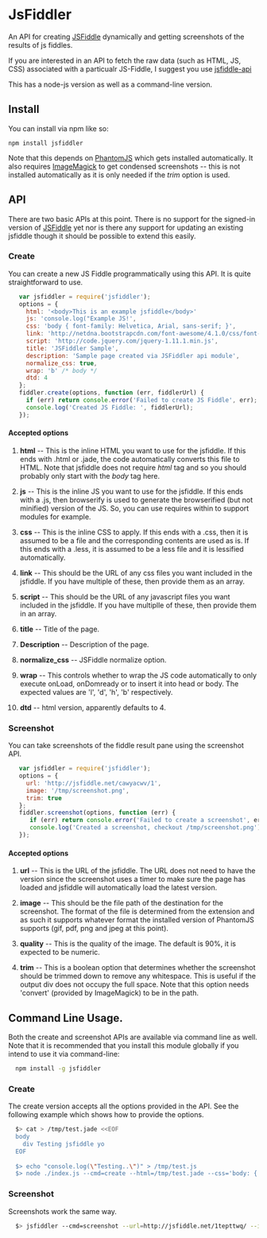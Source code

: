 # JsFiddler

An API for creating [JSFiddle](http://jsfiddle.net) dynamically and getting screenshots of the results of js fiddles.

If you are interested in an API to fetch the raw data (such as HTML, JS, CSS) associated with a particualr JS-Fiddle, I suggest you use [jsfiddle-api](https://www.npmjs.org/package/jsfiddle-api)

This has a node-js version as well as a command-line version.

## Install

You can install via npm like so:

    npm install jsfiddler

Note that this depends on [PhantomJS](http://phantomjs.org) which gets installed automatically.  It also requires [ImageMagick](http://www.imagemagick.org|ImageMagic) to get condensed screenshots -- this is not installed automatically as it is only needed if the *trim* option is used.

## API

There are two basic APIs at this point.  There is no support for the signed-in version of [JSFiddle](http://jsfiddle.net) yet nor is there any support for updating an existing jsfiddle though it should be possible to extend this easily.

### Create

You can create a new JS Fiddle programmatically using this API.  It is quite straightforward to use.

```javascript
   var jsfiddler = require('jsfiddler');
   options = {
     html: '<body>This is an example jsfiddle</body>'
     js: 'console.log("Example JS!',
     css: 'body { font-family: Helvetica, Arial, sans-serif; }',
     link: 'http://netdna.bootstrapcdn.com/font-awesome/4.1.0/css/font-awesome.min.css',
     script: 'http://code.jquery.com/jquery-1.11.1.min.js',
     title: 'JSFiddler Sample',
     description: 'Sample page created via JSFiddler api module',
     normalize_css: true,
     wrap: 'b' /* body */
     dtd: 4
   };
   fiddler.create(options, function (err, fiddlerUrl) {
     if (err) return console.error('Failed to create JS Fiddle', err);
     console.log('Created JS Fiddle: ', fiddlerUrl);
   });
```

#### Accepted options

1. **html** -- This is the inline HTML you want to use for the jsfiddle.  If this ends with .html or .jade, the code automatically converts this file to HTML.  Note that jsfiddle does not require *html* tag and so you should probably only start with the *body* tag here.

2. **js** -- This is the inline JS you want to use for the jsfiddle.  If this ends with a .js, then browserify is used to generate the browserified (but not minified) version of the JS.  So, you can use requires within to support modules for example.

3. **css** -- This is the inline CSS to apply.  If this ends with a .css, then it is assumed to be a file and the corresponding contents are used as is.  If this ends with a .less, it is assumed to be a less file and it is lessified automatically.

4. **link** -- This should be the URL of any css files you want included in the jsfiddle.  If you have multiple of these, then provide them as an array.

5. **script** -- This should be the URL of any javascript files you want included in the jsfiddle.  If you have multiplle of these, then provide them in an array.

6. **title** -- Title of the page.

7. **Description** -- Description of the page.

8. **normalize_css** -- JSFiddle normalize option.

9. **wrap** -- This controls whether to wrap the JS code automatically to only execute onLoad, onDomready or to insert it into head or body.  The expected values are 'l', 'd', 'h', 'b' respectively.

10. **dtd** -- html version, apparently defaults to 4.

### Screenshot

You can take screenshots of the fiddle result pane using the screenshot API.

```javascript
   var jsfiddler = require('jsfiddler');
   options = {
     url: 'http://jsfiddle.net/cawyacwv/1',
     image: '/tmp/screenshot.png',
     trim: true
   };
   fiddler.screenshot(options, function (err) {
      if (err) return console.error('Failed to create a screenshot', err);
      console.log('Created a screenshot, checkout /tmp/screenshot.png');
   });
```

#### Accepted options

1. **url** -- This is the URL of the jsfiddle.  The URL does not need to have the version since the screenshot uses a timer to make sure the page has loaded and jsfiddle will automatically load the latest version.

2. **image** -- This should be the file path of the destination for the screenshot.  The format of the file is determined from the extension and as such it supports whatever format the installed version of PhantomJS supports (gif, pdf, png and jpeg at this point).

3. **quality** -- This is the quality of the image.  The default is 90%, it is expected to be numeric.

4. **trim** -- This is a boolean option that determines whether the screenshot should be trimmed down to remove any whitespace.  This is useful if the output div does not occupy the full space.  Note that this option needs 'convert' (provided by ImageMagick) to be in the path.

## Command Line Usage.

Both the create and screenshot APIs are available via command line as well.  Note that it is recommended that you install this module globally if you intend to use it via command-line:

```sh
  npm install -g jsfiddler
```

### Create

The create version accepts all the options provided in the API. See the following example which shows how to provide the options.

```sh
  $> cat > /tmp/test.jade <<EOF
  body
    div Testing jsfiddle yo
  EOF
  
  $> echo "console.log(\"Testing..\")" > /tmp/test.js
  $> node ./index.js --cmd=create --html=/tmp/test.jade --css='body: { background: rgb(230, 230, 230); }' --js=/tmp/test.js --script=http://code.jquery.com/jquery-1.11.1.min.js --wrap='b' --dtd=4
```

### Screenshot

Screenshots work the same way.

```sh
  $> jsfiddler --cmd=screenshot --url=http://jsfiddle.net/1tepttwq/ --image=/tmp/test.png --trim=true 
```
